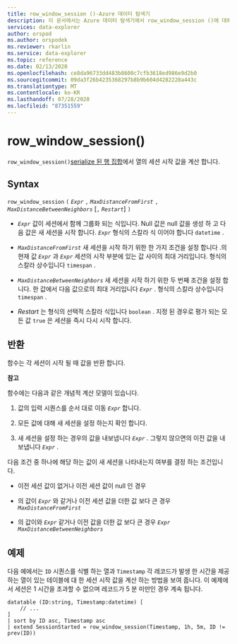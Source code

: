 ```yaml
---
title: row_window_session ()-Azure 데이터 탐색기
description: 이 문서에서는 Azure 데이터 탐색기에서 row_window_session ()에 대해 설명 합니다.
services: data-explorer
author: orspod
ms.author: orspodek
ms.reviewer: rkarlin
ms.service: data-explorer
ms.topic: reference
ms.date: 02/13/2020
ms.openlocfilehash: ce8da96733dd483b8600c7cfb3618ed986e9d2b0
ms.sourcegitcommit: 09da3f26b4235368297b8b9b604d4282228a443c
ms.translationtype: MT
ms.contentlocale: ko-KR
ms.lasthandoff: 07/28/2020
ms.locfileid: "87351559"
---
```

# <a name="row_window_session"></a>row_window_session()

`row_window_session()`[serialize 된 행 집합](./windowsfunctions.md#serialized-row-set)에서 열의 세션 시작 값을 계산 합니다.

## <a name="syntax"></a>Syntax

`row_window_session` `(` *`Expr`* `,` *`MaxDistanceFromFirst`* `,` *`MaxDistanceBetweenNeighbors`* [`,` *`Restart`*] `)`

* *`Expr`* 값이 세션에서 함께 그룹화 되는 식입니다.
  Null 값은 null 값을 생성 하 고 다음 값은 새 세션을 시작 합니다.
  *`Expr`* 형식의 스칼라 식 이어야 합니다 `datetime` .

* *`MaxDistanceFromFirst`* 새 세션을 시작 하기 위한 한 가지 조건을 설정 합니다 .의 현재 값 *`Expr`* 과 *`Expr`* 세션의 시작 부분에 있는 값 사이의 최대 거리입니다.
  형식의 스칼라 상수입니다 `timespan` .

* *`MaxDistanceBetweenNeighbors`* 새 세션을 시작 하기 위한 두 번째 조건을 설정 합니다. 한 값에서 다음 값으로의 최대 거리입니다 *`Expr`* .
  형식의 스칼라 상수입니다 `timespan` .

* *Restart* 는 형식의 선택적 스칼라 식입니다 `boolean` . 지정 된 경우로 평가 되는 모든 값 `true` 은 세션을 즉시 다시 시작 합니다.

## <a name="returns"></a>반환

함수는 각 세션이 시작 될 때 값을 반환 합니다.

**참고**

함수에는 다음과 같은 개념적 계산 모델이 있습니다.

1. 값의 입력 시퀀스를 순서 대로 이동 *`Expr`* 합니다.

1. 모든 값에 대해 새 세션을 설정 하는지 확인 합니다.

1. 새 세션을 설정 하는 경우의 값을 내보냅니다 *`Expr`* . 그렇지 않으면의 이전 값을 내보냅니다 *`Expr`* .

다음 조건 중 하나에 해당 하는 값이 새 세션을 나타내는지 여부를 결정 하는 조건입니다.

* 이전 세션 값이 없거나 이전 세션 값이 null 인 경우

* 의 값이 *`Expr`* 와 같거나 이전 세션 값을 더한 값 보다 큰 경우 *`MaxDistanceFromFirst`*

* 의 값이와 *`Expr`* 같거나 이전 값을 더한 값 보다 큰 경우 *`Expr`* *`MaxDistanceBetweenNeighbors`*

## <a name="examples"></a>예제

다음 예에서는 `ID` 시퀀스를 식별 하는 열과 `Timestamp` 각 레코드가 발생 한 시간을 제공 하는 열이 있는 테이블에 대 한 세션 시작 값을 계산 하는 방법을 보여 줍니다. 이 예제에서 세션은 1 시간을 초과할 수 없으며 레코드가 5 분 미만인 경우 계속 됩니다.

```kusto
datatable (ID:string, Timestamp:datetime) [
    // ...
]
| sort by ID asc, Timestamp asc
| extend SessionStarted = row_window_session(Timestamp, 1h, 5m, ID != prev(ID))
```